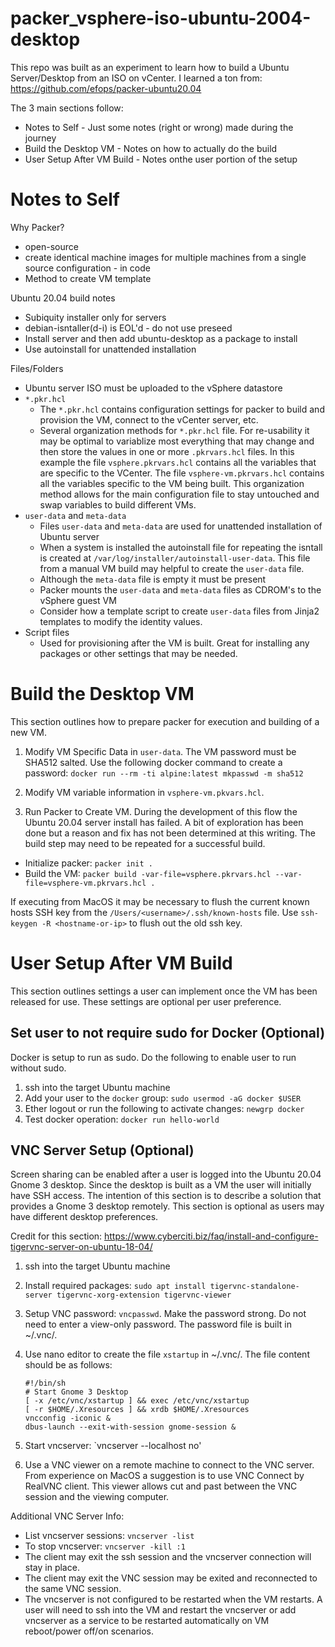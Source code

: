 # packer_vsphere-iso-ubuntu-2004-desktop

This repo was built as an experiment to learn how to build a Ubuntu Server/Desktop from an ISO on vCenter.  I learned a ton from: https://github.com/efops/packer-ubuntu20.04

The 3 main sections follow:

*  Notes to Self - Just some notes (right or wrong) made during the journey
*  Build the Desktop VM - Notes on how to actually do the build
*  User Setup After VM Build - Notes onthe user portion of the setup 

# Notes to Self

Why Packer? 
  * open-source
  * create identical machine images for multiple machines from a single source configuration - in code
  * Method to create VM template
  
Ubuntu 20.04 build notes
  * Subiquity installer only for servers
  * debian-isntaller(d-i) is EOL'd - do not use preseed
  * Install server and then add ubuntu-desktop as a package to install
  * Use autoinstall for unattended installation
   
Files/Folders
* Ubuntu server ISO must be uploaded to the vSphere datastore
* `*.pkr.hcl`
  * The `*.pkr.hcl` contains configuration settings for packer to build and provision the VM, connect to the vCenter server, etc.
  * Several organization methods for `*.pkr.hcl` file.  For re-usability it may be optimal to variablize most everything that may change and then store the values in one or more `.pkrvars.hcl` files.  In this example the file `vsphere.pkrvars.hcl` contains all the variables that are specific to the VCenter.  The file `vsphere-vm.pkrvars.hcl` contains all the variables specific to the VM being built.  This organization method allows for the main configuration file to stay untouched and swap variables to build different VMs.
* `user-data` and `meta-data`
  * Files `user-data` and `meta-data` are used for unattended installation of Ubuntu server
  * When a system is installed the autoinstall file for repeating the isntall is created at `/var/log/installer/autoinstall-user-data`.  This file from a manual VM build may helpful to create the `user-data` file.
  * Although the `meta-data` file is empty it must be present
  * Packer mounts the `user-data`  and `meta-data` files as CDROM's to the vSphere guest VM
  * Consider how a template script to create `user-data` files from Jinja2 templates to modify the identity values.   
* Script files
  * Used for provisioning after the VM is built.  Great for installing any packages or other settings that may be needed.

# Build the Desktop VM
This section outlines how to prepare packer for execution and building of a new VM.

1.  Modify VM Specific Data in `user-data`.  The VM password must be SHA512 salted.  Use the following docker command to create a password: 
`docker run --rm -ti alpine:latest mkpasswd -m sha512`

2. Modify VM variable information in `vsphere-vm.pkvars.hcl`. 

3. Run Packer to Create VM.  During the development of this flow the Ubuntu 20.04 server install has failed.  A bit of exploration has been done but a reason and fix has not been determined at this writing.  The build step may need to be repeated for a successful build. 

  * Initialize packer: `packer init .`
   * Build the VM: `packer build -var-file=vsphere.pkrvars.hcl --var-file=vsphere-vm.pkrvars.hcl .`

If executing from MacOS it may be necessary to flush the current known hosts SSH key from the `/Users/<username>/.ssh/known-hosts` file.  Use `ssh-keygen -R <hostname-or-ip>` to flush out the old ssh key.

# User Setup After VM Build
This section outlines settings a user can implement once the VM has been released for use.  These settings are optional per user preference.

## Set user to not require sudo for Docker (Optional)
Docker is setup to run as sudo.  Do the following to enable user to run without sudo.  

1.  ssh into the target Ubuntu machine
2.  Add your user to the `docker` group: `sudo usermod -aG docker $USER`
3.  Ether logout or run the following to activate changes: `newgrp docker`
4.  Test docker operation: `docker run hello-world`
   
## VNC Server Setup (Optional)
Screen sharing can be enabled after a user is logged into the Ubuntu 20.04 Gnome 3 desktop.  Since the desktop is built as a VM the user will initially have SSH access.  The intention of this section is to describe a solution that provides a Gnome 3 desktop remotely.  This section is optional as users may have different desktop preferences.

Credit for this section: https://www.cyberciti.biz/faq/install-and-configure-tigervnc-server-on-ubuntu-18-04/

1.  ssh into the target Ubuntu machine
2.  Install required packages: `sudo apt install tigervnc-standalone-server tigervnc-xorg-extension tigervnc-viewer`
3.  Setup VNC password: `vncpasswd`.  Make the password strong.  Do not need to enter a view-only password.  The password file is built in ~/.vnc/.
4.  Use nano editor to create the file `xstartup` in ~/.vnc/.  The file content should be as follows:

    ```
    #!/bin/sh
    # Start Gnome 3 Desktop 
    [ -x /etc/vnc/xstartup ] && exec /etc/vnc/xstartup
    [ -r $HOME/.Xresources ] && xrdb $HOME/.Xresources
    vncconfig -iconic &
    dbus-launch --exit-with-session gnome-session &
    ```

5. Start vncserver: `vncserver --localhost no'
6. Use a VNC viewer on a remote machine to connect to the VNC server.  From experience on MacOS a suggestion is to use VNC Connect by RealVNC client.  This viewer allows cut and past between the VNC session and the viewing computer.

Additional VNC Server Info:

*  List vncserver sessions: `vncserver -list`
*  To stop vncserver: `vncserver -kill :1`
*  The client may exit the ssh session and the vncserver connection will stay in place.
*  The client may exit the VNC session may be exited and reconnected to the same VNC session.
*  The vncserver is not configured to be restarted when the VM restarts.  A user will need to ssh into the VM and restart the vncserver or add vncserver as a service to be restarted automatically on VM reboot/power off/on scenarios.
  